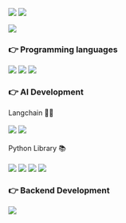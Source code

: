 ![](http://github-profile-summary-cards.vercel.app/api/cards/stats?username=Skkuhodomo&theme=default&) 
![](http://github-profile-summary-cards.vercel.app/api/cards/productive-time?username=Skkuhodomo&theme=default&utcOffset=3)

![](http://github-profile-summary-cards.vercel.app/api/cards/profile-details?username=Skkuhodomo&theme=default)
<div align="">
  <div align= "center">
  </div>
 
 ### 👉 Programming languages
<img src="https://img.shields.io/badge/JAVA-007396?style=for-the-badge&logo=java&logoColor=white">
<img src="https://img.shields.io/badge/Python-007396?style=for-the-badge&logo=python&logoColor=white">
<img src="https://img.shields.io/badge/C-4479A1?style=for-the-badge&logo=C&logoColor=white">
 <br/>
 
 ###  👉 AI Development
 Langchain 🦜️🔗
  <br/>
  <br/>
 <img src="https://img.shields.io/badge/OpenAI-0000000?style=for-the-badge&logo=openai&logoColor=white">
 <img src="https://img.shields.io/badge/Gemini-886FBF?style=for-the-badge&logo=googlebard&logoColor=white">
  <br/>
  <br/>
Python Library 📚
 <br/>
 <br/>
  <img src="https://img.shields.io/badge/PyTorch-EE4C2C?style=for-the-badge&logo=pytorch&logoColor=white">
 <img src="https://img.shields.io/badge/Tensorflow-f9940c?style=for-the-badge&logo=tensorflow&logoColor=white">
   <img src="https://img.shields.io/badge/Numpy-013243?style=for-the-badge&logo=numpy&logoColor=white">
    <img src="https://img.shields.io/badge/Scikit learn-F7931E?style=for-the-badge&logo=scikitlearn&logoColor=white">

 
###  👉 Backend Development
 <img src="https://img.shields.io/badge/Springboot-0000000?style=for-the-badge&logo=springboot&logoColor=white"/>

</div>
  
</div> 





